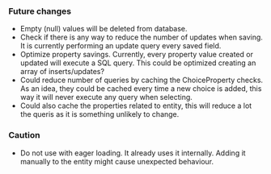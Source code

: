 ### Future changes
 
- Empty (null) values will be deleted from database.
- Check if there is any way to reduce the number of updates when saving. It is currently performing an update query every saved field.
- Optimize property savings. Currently, every property value created or updated will execute a SQL query. This could be optimized creating an array of inserts/updates?
- Could reduce number of queries by caching the ChoiceProperty checks. As an idea, they could be cached every time a new choice is added, this way it will never execute any query when selecting.
- Could also cache the properties related to entity, this will reduce a lot the queris as it is something unlikely to change.

### Caution

- Do not use with eager loading. It already uses it internally. Adding it manually to the entity might cause unexpected behaviour.